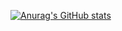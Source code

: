 [![Anurag's GitHub stats](https://github-readme-stats.vercel.app/api?username=deenMuhammad)](https://github.com/anuraghazra/github-readme-stats)
